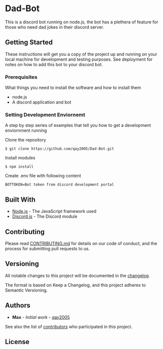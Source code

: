 # Dad-Bot

This is a discord bot running on node.js, the bot has a plethera of feature for those who need dad jokes in their discord server.

## Getting Started

These instructions will get you a copy of the project up and running on your local machine for development and testing purposes. See deployment for notes on how to add this bot to your discord bot.

### Prerequisites

What things you need to install the software and how to install them

* node.js
* A discord application and bot

### Setting Development Enviornemt

A step by step series of examples that tell you how to get a development enviornment running

Clone the repository
``` shell
$ git clone https://github.com/qay2005/Dad-Bot.git
```
Install modules
``` shell
$ npm install
```
Create .env file with following content
``` .env
BOTTOKEN=Bot token from discord development portal
```

## Built With

* [Node.js](https://nodejs.org/en/) - The JavaScript framework used
* [Discord.js](https://discord.js.org/#/) - The Discord module

## Contributing

Please read [CONTRIBUTING.md](https://gist.github.com/PurpleBooth/b24679402957c63ec426) for details on our code of conduct, and the process for submitting pull requests to us.

## Versioning

All notable changes to this project will be documented in the [changelog](https://github.com/qay2005/Dad-Bot/blob/main/.github/changelog.md).

The format is based on Keep a Changelog, and this project adheres to Semantic Versioning.

## Authors

* **Max** - *Initial work* - [qay2005](https://github.com/qay2005)

See also the list of [contributors](https://github.com/qay2005/dad-bot/contributors) who participated in this project.

## License

